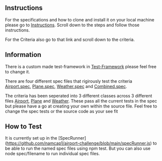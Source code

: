 ## Instructions

For the specifications and how to clone and install it on your local machine please go to [Instructions](https://github.com/namcap1/airport-challenge/blob/main/instructions.md). Scroll down to the steps and follow those instructions. 

For the Criteria also go to that link and scroll down to the criteria.

## Information

There is a custom made test-framework in [Test-Framework](https://github.com/namcap1/airport-challenge/blob/main/test_framwork.js) please feel free to change it.

There are four different spec files that rigirously test the criteria [Airport.spec](https://github.com/namcap1/airport-challenge/blob/main/spec/airport.spec.js), [Plane.spec](https://github.com/namcap1/airport-challenge/blob/main/spec/plane.spec.js), [Weather.spec](https://github.com/namcap1/airport-challenge/blob/main/spec/weather.spec.js) and [Combined.spec](https://github.com/namcap1/airport-challenge/blob/main/spec/combined.spec.js). 

The criteria has been seperated into 3 different classes across 3 different files [Airport](https://github.com/namcap1/airport-challenge/blob/main/src/airport.js), [Plane](https://github.com/namcap1/airport-challenge/blob/main/src/plane.js) and 
[Weather](https://github.com/namcap1/airport-challenge/blob/main/src/weather.js). These pass all the current tests in the spec but please have a go at creating your own within the source file. Feel free to change the spec tests or the source code as your see fit

## How to Test

It is currently set up in the [SpecRunner] (https://github.com/namcap1/airport-challenge/blob/main/specRunner.js) to be able to run the named spec files using npm test. But you can also use node spec/filename to run individual spec files.
